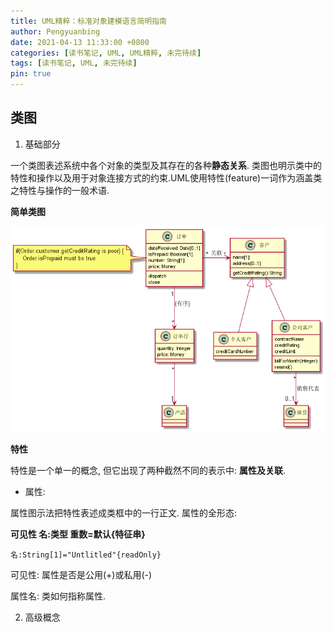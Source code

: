 ```yaml
---
title: UML精粹：标准对象建模语言简明指南
author: Pengyuanbing
date: 2021-04-13 11:33:00 +0800
categories: [读书笔记, UML, UML精粹, 未完待续]
tags: [读书笔记, UML, 未完待续]
pin: true
---
```


## 类图

1. 基础部分

一个类图表述系统中各个对象的类型及其存在的各种**静态关系**. 类图也明示类中的特性和操作以及用于对象连接方式的约束.UML使用特性(feature)一词作为涵盖类之特性与操作的一般术语.

**简单类图**

![uml.png](../assets/img/uml/uml.png)

**特性**

特性是一个单一的概念, 但它出现了两种截然不同的表示中: **属性及关联**.

- 属性:

属性图示法把特性表述成类框中的一行正文. 属性的全形态:

**可见性  名:类型  重数=默认{特征串}**

```
名:String[1]="Untlitled"{readOnly}
```

可见性: 属性是否是公用(+)或私用(-)

属性名: 类如何指称属性.



2. 高级概念


